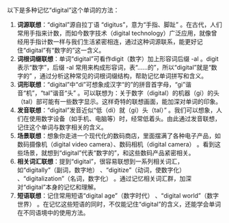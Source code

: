 以下是多种记忆“digital”这个单词的方法：
1. **词源联想**：“digital”源自拉丁语 “digitus”，意为“手指、脚趾” 。在古代，人们常用手指来计数，而如今数字技术（digital technology）广泛应用，就像曾经用手指计数一样与我们生活紧密相连，通过这种词源联系，能更好记住“digital”有“数字的”这一含义。
2. **词根词缀联想**：单词“digital”可看作digit（数字）加上形容词后缀 -al 。digit表示“数字”，后缀 -al 常用来构成形容词，表“……的”，所以“digital”就是“数字的” ，通过分析这种常见的词根词缀结构，帮助记忆单词拼写和含义。
3. **词形联想**：“digital”中“di”可想象成汉字“的”的拼音首字母，“gi”谐音“机”，“tal”谐音“头” 。可以联想为：关于数字（digital）的机器（gi）的头（tal）部可能有一些数字显示。这样奇特的联想画面，能加深对单词的印象。 
4. **发音联想**：“digital”发音近似“低（di）就（gi）头（tal）” 。我们可以想象，人们在使用数字设备（如手机、电脑等）时，经常低着头。由此通过发音联想，记住这个单词与数字相关的含义。 
5. **场景联想**：想象你走进一个现代化的数码商店，里面摆满了各种电子产品，如数码摄像机（digital video camera）、数码相机（digital camera） 。看到这些场景，就想到“digital”代表“数字的”，和这些数码产品紧密相关。 
6. **相关词汇联想**：提到“digital”，很容易联想到一系列相关词汇，如“digitally”（副词，数字地） 、“digitize”（动词，使数字化） 、“digitalization”（名词，数字化） 。通过记忆相关词汇群，加深对“digital”本身的记忆和理解。 
7. **短语联想**：记住常用短语“digital age”（数字时代） 、“digital world”（数字世界） 。在记忆这些短语的同时，不仅能记住“digital”的含义，还能学会单词在不同语境中的使用方法。 